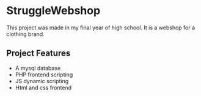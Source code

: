 # StruggleWebshop

This project was made in my final year of high school.
It is a webshop for a clothing brand.

## Project Features

 - A mysql database
 - PHP frontend scripting
 - JS dynamic scripting
 - Html and css frontend

